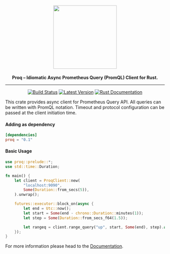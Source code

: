 <h1 align="center">
    <img src="https://github.com/vertexclique/proq/raw/master/img/proq.png" width="200" height="200"/>
</h1>
<div align="center">
 <strong>
   Proq – Idiomatic Async Prometheus Query (PromQL) Client for Rust.
 </strong>
<hr>

[![Build Status](https://github.com/vertexclique/proq/workflows/CI/badge.svg)](https://github.com/vertexclique/proq/actions)
[![Latest Version](https://img.shields.io/crates/v/proq.svg)](https://crates.io/crates/proq)
[![Rust Documentation](https://img.shields.io/badge/api-rustdoc-blue.svg)](https://docs.rs/proq/)
</div>

This crate provides async client for Prometheus Query API.
All queries can be written with PromQL notation.
Timeout and protocol configuration can be passed at the client initiation time.

#### Adding as dependency
```toml
[dependencies]
proq = "0.1"
```

#### Basic Usage
```rust
use proq::prelude::*;
use std::time::Duration;

fn main() {
    let client = ProqClient::new(
        "localhost:9090",
        Some(Duration::from_secs(5)),
    ).unwrap();

    futures::executor::block_on(async {
        let end = Utc::now();
        let start = Some(end - chrono::Duration::minutes(1));
        let step = Some(Duration::from_secs_f64(1.5));

        let rangeq = client.range_query("up", start, Some(end), step).await;
    });
}
```

For more information please head to the [Documentation](https://docs.rs/proq/).